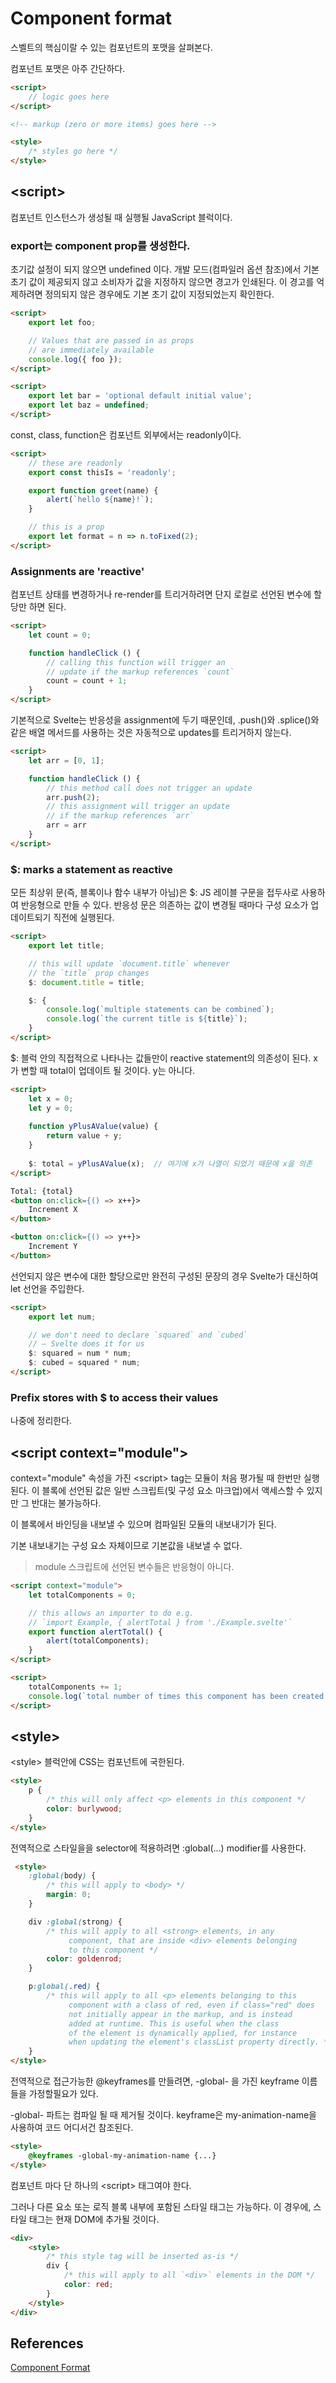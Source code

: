 # Component format 

스벨트의 핵심이랄 수 있는 컴포넌트의 포맷을 살펴본다. 



컴포넌트 포맷은 아주 간단하다.
```html
<script>
	// logic goes here
</script>

<!-- markup (zero or more items) goes here -->

<style>
	/* styles go here */
</style>
```


## \<script\>
컴포넌트 인스턴스가 생성될 때 실행될 JavaScript 블럭이다. 

### export는 component prop를 생성한다. 

초기값 설정이 되지 않으면 undefined 이다. 개발 모드(컴파일러 옵션 참조)에서 기본 초기 값이 제공되지 않고 소비자가 값을 지정하지 않으면 경고가 인쇄된다. 이 경고를 억제하려면 정의되지 않은 경우에도 기본 초기 값이 지정되었는지 확인한다. 

```html
<script>
	export let foo;

	// Values that are passed in as props
	// are immediately available
	console.log({ foo });
</script>
```

```html
<script>
	export let bar = 'optional default initial value';
	export let baz = undefined;
</script>
```

const, class, function은 컴포넌트 외부에서는 readonly이다. 



```html
<script>
	// these are readonly
	export const thisIs = 'readonly';

	export function greet(name) {
		alert(`hello ${name}!`);
	}

	// this is a prop
	export let format = n => n.toFixed(2);
</script>
```

###  Assignments are 'reactive'
컴포넌트 상태를 변경하거나  re-render를 트리거하려면 단지 로컬로 선언된 변수에 할당만 하면 된다. 

```html
<script>
	let count = 0;

	function handleClick () {
		// calling this function will trigger an
		// update if the markup references `count`
		count = count + 1;
	}
</script>
```
기본적으로 Svelte는 반응성을 assignment에 두기 때문인데, .push()와 .splice()와 같은 배열 메서드를 사용하는 것은 자동적으로 updates를 트리거하지 않는다. 



```html
<script>
	let arr = [0, 1];

	function handleClick () {
		// this method call does not trigger an update
		arr.push(2);
		// this assignment will trigger an update
		// if the markup references `arr`
		arr = arr
	}
</script>
```


### $: marks a statement as reactive

모든 최상위 문(즉, 블록이나 함수 내부가 아님)은 $: JS 레이블 구문을 접두사로 사용하여 반응형으로 만들 수 있다. 반응성 문은 의존하는 값이 변경될 때마다 구성 요소가 업데이트되기 직전에 실행된다. 

```html
<script>
	export let title;

	// this will update `document.title` whenever
	// the `title` prop changes
	$: document.title = title;

	$: {
		console.log(`multiple statements can be combined`);
		console.log(`the current title is ${title}`);
	}
</script>
```

$: 블럭 안의 직접적으로 나타나는 값들만이 reactive statement의 의존성이 된다. x가 변할 때 total이 업데이트 될 것이다. y는 아니다. 


```html
<script>
	let x = 0;
	let y = 0;
	
	function yPlusAValue(value) {
		return value + y;
	}
	
	$: total = yPlusAValue(x);  // 여기에 x가 나열이 되었기 때문에 x을 의존
</script>

Total: {total}
<button on:click={() => x++}>
	Increment X
</button>

<button on:click={() => y++}>
	Increment Y
</button>
```

선언되지 않은 변수에 대한 할당으로만 완전히 구성된 문장의 경우 Svelte가 대신하여 let 선언을 주입한다. 

```html
<script>
	export let num;

	// we don't need to declare `squared` and `cubed`
	// — Svelte does it for us
	$: squared = num * num;
	$: cubed = squared * num;
</script>
```

### Prefix stores with $ to access their values
나중에 정리한다. 



## \<script context="module"\>
context="module" 속성을 가진 \<script\> tag는 모듈이 처음 평가될 때 한번만 실행된다. 이 블록에 선언된 값은 일반 스크립트(및 구성 요소 마크업)에서 액세스할 수 있지만 그 반대는 불가능하다. 


이 블록에서 바인딩을 내보낼 수 있으며 컴파일된 모듈의 내보내기가 된다. 

기본 내보내기는 구성 요소 자체이므로 기본값을 내보낼 수 없다. 


> module 스크립트에 선언된 변수들은 반응형이 아니다. 



```html
<script context="module">
	let totalComponents = 0;

	// this allows an importer to do e.g.
	// `import Example, { alertTotal } from './Example.svelte'`
	export function alertTotal() {
		alert(totalComponents);
	}
</script>

<script>
	totalComponents += 1;
	console.log(`total number of times this component has been created: ${totalComponents}`);
</script>
```


## \<style\>
\<style\> 블럭안에 CSS는 컴포넌트에 국한된다. 

```html
<style>
	p {
		/* this will only affect <p> elements in this component */
		color: burlywood;
	}
</style>
```
전역적으로 스타일을을  selector에 적용하려면 :global(...) modifier를 사용한다. 

```html
 <style>
	:global(body) {
		/* this will apply to <body> */
		margin: 0;
	}

	div :global(strong) {
		/* this will apply to all <strong> elements, in any
			 component, that are inside <div> elements belonging
			 to this component */
		color: goldenrod;
	}

	p:global(.red) {
		/* this will apply to all <p> elements belonging to this 
			 component with a class of red, even if class="red" does
			 not initially appear in the markup, and is instead 
			 added at runtime. This is useful when the class 
			 of the element is dynamically applied, for instance 
			 when updating the element's classList property directly. */
	}
</style>
```
전역적으로 접근가능한 @keyframes를 만들려면, -global- 을 가진 keyframe 이름들을 가정할필요가 있다. 

-global- 파트는 컴파일 될 때 제거될 것이다. keyframe은 my-animation-name을 사용하여 코드 어디서건 참조된다. 

```html
<style>
	@keyframes -global-my-animation-name {...}
</style>
```

컴포넌트 마다 단 하나의 \<script\> 태그여야 한다. 


그러나 다른 요소 또는 로직 블록 내부에 포함된 스타일 태그는 가능하다. 이 경우에, 스타일 태그는 현재 DOM에 추가될 것이다. 


```html
<div>
	<style>
		/* this style tag will be inserted as-is */
		div {
			/* this will apply to all `<div>` elements in the DOM */
			color: red;
		}
	</style>
</div>
```


## References
[Component Format](https://svelte.dev/docs#component-format)     